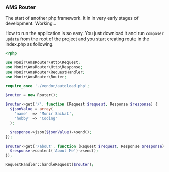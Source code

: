 ### AMS Router

The start of another php framework. It in in very early stages of development. Working...

How to run the application is so easy. You just download it and run `composer update` from the root of the project and you start creating route in the index.php as following.
```php
<?php

use Monir\AmsRouter\Http\Request;
use Monir\AmsRouter\Http\Response;
use Monir\AmsRouter\RequestHandler;
use Monir\AmsRouter\Router;

require_once './vendor/autoload.php';

$router = new Router();

$router->get('/', function (Request $request, Response $response) {
  $jsonValue = array(
    'name'  => 'Monir Saikat',
    'hobby' => 'Coding'
  );

  $response->json($jsonValue)->send();
});

$router->get('/about', function (Request $request, Response $response) {
  $response->content('About Me')->send();
});

RequestHandler::handleRequest($router);

``` 